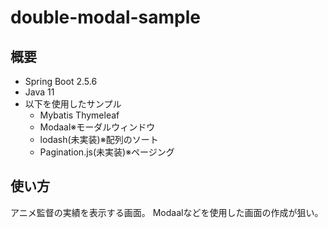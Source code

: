 # double-modal-sample

## 概要

- Spring Boot 2.5.6
- Java 11
- 以下を使用したサンプル
    - Mybatis Thymeleaf
    - Modaal※モーダルウィンドウ
    - lodash(未実装)※配列のソート
    - Pagination.js(未実装)※ページング

## 使い方

アニメ監督の実績を表示する画面。 Modaalなどを使用した画面の作成が狙い。
